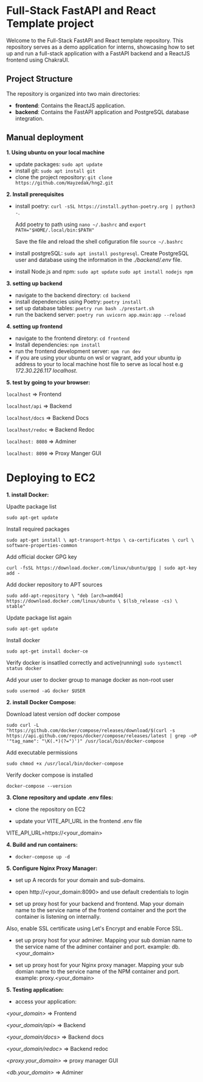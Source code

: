 # Full-Stack FastAPI and React Template project

Welcome to the Full-Stack FastAPI and React template repository. This repository serves as a demo application for interns, showcasing how to set up and run a full-stack application with a FastAPI backend and a ReactJS frontend using ChakraUI.

## Project Structure

The repository is organized into two main directories:

- **frontend**: Contains the ReactJS application.
- **backend**: Contains the FastAPI application and PostgreSQL database integration.

## Manual deployment 

**1. Using ubuntu on your local machine**

 - update packages: `sudo apt update`
 - install git: `sudo apt install git`
 - clone the project repository: `git clone https://github.com/Hayzedak/hng2.git`

**2. Install prerequisites**

- install poetry: `curl -sSL https://install.python-poetry.org | python3 -`. 

  Add poetry to path using `nano ~/.bashrc` and  `export PATH="$HOME/.local/bin:$PATH"
`

  Save the file and reload the shell cofiguration file `source ~/.bashrc
`

- install postgreSQL: `sudo apt install postgresql`. Create PostgreSQL user and database using the information in the *./backend/.env* file.

- install Node.js and npm: `sudo apt update` `sudo apt install nodejs npm
`

**3. setting up backend**

- navigate to the backend directory: `cd backend`
- install dependencies using Poetry: `poetry install`
- set up database tables: `poetry run bash ./prestart.sh`
- run the backend server: `poetry run uvicorn app.main:app --reload`

**4. setting up frontend**

- navigate to the frontend diretory: `cd frontend`
- Install dependencies: `npm install`
- run the frontend development server: `npm run dev`
- if you are using your ubuntu on wsl or vagrant, add your ubuntu ip address to your to local machine host file to serve as local host e.g *172.30.226.117    localhost*.

**5. test by going to your browser:**

`localhost` => Frontend

`localhost/api` => Backend 

`localhost/docs` => Backend Docs

`localhost/redoc` => Backend Redoc

`localhost: 8080` => Adminer

`localhost: 8090` => Proxy Manger GUI


# Deploying to EC2

**1. install Docker:** 

Upadte package list

`sudo apt-get update`

Install required packages

`sudo apt-get install \
    apt-transport-https \
    ca-certificates \
    curl \
    software-properties-common`

Add official docker GPG key

`curl -fsSL https://download.docker.com/linux/ubuntu/gpg | sudo apt-key add -` 

Add docker repository to APT sources

`sudo add-apt-repository \
    "deb [arch=amd64] https://download.docker.com/linux/ubuntu \
    $(lsb_release -cs) \
    stable"`

Update package list again

`sudo apt-get update`

Install docker

`sudo apt-get install docker-ce`

Verify docker is insatlled correctly and active(running)
`sudo systemctl status docker`

Add your user to docker group to manage docker as non-root user

`sudo usermod -aG docker $USER`



**2. install Docker Compose:**

Download latest version odf docker compose

`sudo curl -L "https://github.com/docker/compose/releases/download/$(curl -s https://api.github.com/repos/docker/compose/releases/latest | grep -oP '"tag_name": "\K(.*)(?=")')" /usr/local/bin/docker-compose`

Add executable permissions

`sudo chmod +x /usr/local/bin/docker-compose`

Verify docker compose is installed

`docker-compose --version`


**3. Clone repository and update .env files:**

- clone the repository on EC2

- update your VITE_API_URL in the frontend .env file

VITE_API_URL=https://<your_domain>

**4. Build and run containers:**

- `docker-compose up -d`

**5. Configure Nginx Proxy Manager:**

- set up A records for your domain and sub-domains.

- open http://<your_domain:8090> and use default credentials to login

- set up proxy host for your backend and frontend. Map your domain name to the service name of the frontend container and the port the container is listening on internally.

Also, enable SSL certificate using Let's Encrypt and enable Force SSL.

- set up proxy host for your adminer. Mapping your sub domian name to the service name of the adminer container and port. example: db.<your_domain>

- set up proxy host for your Nginx proxy manager. Mapping your sub domian name to the service name of the NPM container and port. example: proxy.<your_domain>

**5. Testing application:**

- access your application:

*<your_domain>* => Frontend

*<your_domain/api>* => Backend

*<your_domain/docs>* => Backend docs

*<your_domain/redoc>* => Backend redoc

*<proxy.your_domain>* => proxy manager GUI

*<db.your_domain>* => Adminer
















